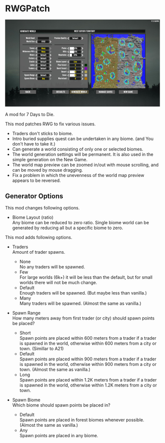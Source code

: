 # RWGPatch

![Screenshot](screenshot.jpg)

A mod for 7 Days to Die.

This mod patches RWG to fix various issues.

- Traders don't sticks to biome.
- Intro buried supplies quest can be undertaken in any biome. (and You don't have to take it.)
- Can generate a world consisting of only one or selected biomes.
- The world generation settings will be permanent. It is also used in the simple generation on the New Game.
- The world map preview can be zoomed in/out with mouse scrolling, and can be moved by mouse dragging.
- Fix a problem in which the unevenness of the world map preview appears to be reversed.

## Generator Options

This mod changes following options.

- Biome Layout (ratio)  
  Any biome can be reduced to zero ratio. Single biome world can be generated by reducing all but a specific biome to zero.

This mod adds following options.

- Traders  
  Amount of trader spawns.

  - None  
    No any traders will be spawned.
  - Few  
    For large worlds (6k+) it will be less than the default, but for small worlds there will not be much change.
  - Default  
    Enough traders will be spawned. (But maybe less than vanilla.)
  - Many  
    Many traders will be spawned. (Almost the same as vanilla.)

- Spawn Range  
  How many meters away from first trader (or city) should spawn points be placed?

  - Short  
    Spawn points are placed within 600 meters from a trader if a trader is spawned in the world, otherwise within 600 meters from a city or town. (Simillar to A21)
  - Default  
    Spawn points are placed within 900 meters from a trader if a trader is spawned in the world, otherwise within 900 meters from a city or town. (Almost the same as vanilla.)
  - Long  
    Spawn points are placed within 1.2K meters from a trader if a trader is spawned in the world, otherwise within 1.2K meters from a city or town.

- Spawn Biome  
  Which biome should spawn points be placed in?

  - Default  
    Spawn points are placed in forest biomes whenever possible. (Almost the same as vanilla.)
  - Any  
    Spawn points are placed in any biome.
